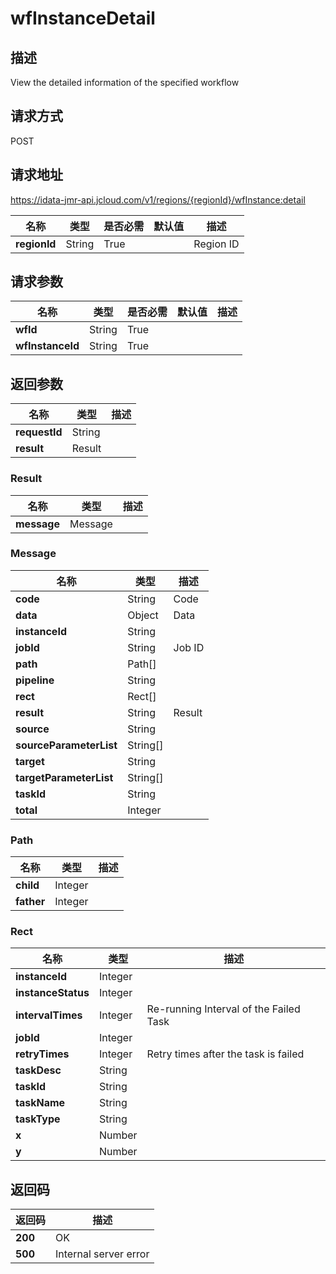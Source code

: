 # wfInstanceDetail


## 描述
View the detailed information of the specified workflow

## 请求方式
POST

## 请求地址
https://idata-jmr-api.jcloud.com/v1/regions/{regionId}/wfInstance:detail

|名称|类型|是否必需|默认值|描述|
|---|---|---|---|---|
|**regionId**|String|True| |Region ID|

## 请求参数
|名称|类型|是否必需|默认值|描述|
|---|---|---|---|---|
|**wfId**|String|True| | |
|**wfInstanceId**|String|True| | |


## 返回参数
|名称|类型|描述|
|---|---|---|
|**requestId**|String| |
|**result**|Result| |

### Result
|名称|类型|描述|
|---|---|---|
|**message**|Message| |
### Message
|名称|类型|描述|
|---|---|---|
|**code**|String|Code|
|**data**|Object|Data|
|**instanceId**|String| |
|**jobId**|String|Job ID|
|**path**|Path[]| |
|**pipeline**|String| |
|**rect**|Rect[]| |
|**result**|String|Result|
|**source**|String| |
|**sourceParameterList**|String[]| |
|**target**|String| |
|**targetParameterList**|String[]| |
|**taskId**|String| |
|**total**|Integer| |
### Path
|名称|类型|描述|
|---|---|---|
|**child**|Integer| |
|**father**|Integer| |
### Rect
|名称|类型|描述|
|---|---|---|
|**instanceId**|Integer| |
|**instanceStatus**|Integer| |
|**intervalTimes**|Integer|Re-running Interval of the Failed Task|
|**jobId**|Integer| |
|**retryTimes**|Integer|Retry times after the task is failed|
|**taskDesc**|String| |
|**taskId**|String| |
|**taskName**|String| |
|**taskType**|String| |
|**x**|Number| |
|**y**|Number| |

## 返回码
|返回码|描述|
|---|---|
|**200**|OK|
|**500**|Internal server error|
